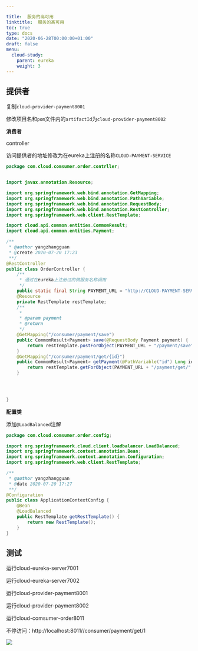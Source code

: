 ```yaml
---

title:  服务的高可用
linktitle:  服务的高可用
toc: true
type: docs
date: "2020-06-28T00:00:00+01:00"
draft: false
menu:
  cloud-study:
    parent: eureka
    weight: 3
---
```


## 提供者

复制`cloud-provider-payment8001`

修改项目名和`pom`文件内的`artifactId`为`cloud-provider-payment8002`

**消费者**

controller

访问提供者的地址修改为在eureka上注册的名称`CLOUD-PAYMENT-SERVICE`

```java
package com.cloud.comsumer.order.contrller;


import javax.annotation.Resource;

import org.springframework.web.bind.annotation.GetMapping;
import org.springframework.web.bind.annotation.PathVariable;
import org.springframework.web.bind.annotation.RequestBody;
import org.springframework.web.bind.annotation.RestController;
import org.springframework.web.client.RestTemplate;

import cloud.api.common.entities.CommomResult;
import cloud.api.common.entities.Payment;

/**
 * @author yangzhangguan
 * @create 2020-07-20 17:23
 **/
@RestController
public class OrderController {
    /**
     * 通过在eureka上注册过的微服务名称调用
     */
    public static final String PAYMENT_URL = "http://CLOUD-PAYMENT-SERVICE";
    @Resource
    private RestTemplate restTemplate;
    /**
     * 
     * @param payment
     * @return
     */
    @GetMapping("/consumer/payment/save")
    public CommomResult<Payment> save(@RequestBody Payment payment) {
        return restTemplate.postForObject(PAYMENT_URL + "/payment/save", payment, CommomResult.class);
    }
    @GetMapping("/consumer/payment/get/{id}")
    public CommomResult<Payment> getPayment(@PathVariable("id") Long id) {
        return restTemplate.getForObject(PAYMENT_URL + "/payment/get/" + id, CommomResult.class);
    }

   
 

}

```

**配置类**

添加`@LoadBalanced`注解

```java
package com.cloud.comsumer.order.config;

import org.springframework.cloud.client.loadbalancer.LoadBalanced;
import org.springframework.context.annotation.Bean;
import org.springframework.context.annotation.Configuration;
import org.springframework.web.client.RestTemplate;

/**
 * @author yangzhangguan
 * @date 2020-07-20 17:27
 **/
@Configuration
public class ApplicationContextConfig {
    @Bean
    @LoadBalanced
    public RestTemplate getRestTemplate() {
        return new RestTemplate();
    }
}

```

## 测试

运行cloud-eureka-server7001

运行cloud-eureka-server7002

运行cloud-provider-payment8001

运行cloud-provider-payment8002

运行cloud-comsumer-order8011

不停访问：http://localhost:8011//consumer/payment/get/1

![](/img/springCloud/15.jpg)